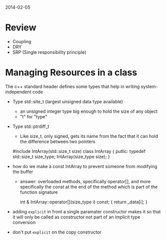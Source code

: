 2014-02-05

Review
======

* Coupling
* DRY
* SRP (Single responsibility principle)

Managing Resources in a class
=============================

The c++  standard header <cstdlib> defines some types that help in writing system-independent code
  * Type std::site_t (largest unsigned data type available)
    * an unsigned integer type big enough to hold the size of any object
    * "t" for "type"
  * Type std::ptrdiff_t
    * Like size_t, only signed, gets its name from the fact that it can hold the difference between two pointers
  
    #include <cstdlib>
    IntArray(std::size_t size)
    class IntArray {
      putlic:
      typedef std::size_t size_type;
      IntArray(size_type size);
    }
  
  * how do we make a const IntArray to prevent someone from modifying the buffer
    * answer: overloaded methods, specifically operator[], and more specifically the const at the end of the method which is part of the function signature
        
        int & IntArray::operator[](size_type i) const;
        { 
          return _data[i];
        }
  
  * adding <code>explicit</code> in front a single paramater constructor makes it so that it will only be called as constructor not part of an implicit type conversion
  * don't put <code>explicit</code> on the copy constructor
  